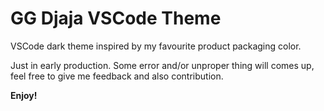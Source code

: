 # GG Djaja VSCode Theme

VSCode dark theme inspired by my favourite product packaging color.

Just in early production. Some error and/or unproper thing will comes up, feel free to give me feedback and also contribution.

**Enjoy!**
